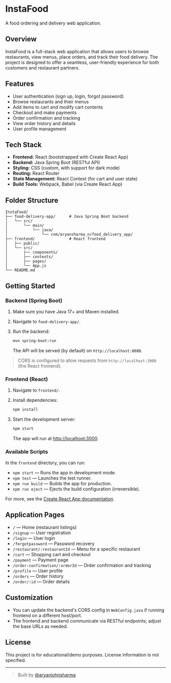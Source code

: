 # InstaFood

A food ordering and delivery web application.

## Overview

InstaFood is a full-stack web application that allows users to browse restaurants, view menus, place orders, and track their food delivery. The project is designed to offer a seamless, user-friendly experience for both customers and restaurant partners.

## Features

- User authentication (sign up, login, forgot password)
- Browse restaurants and their menus
- Add items to cart and modify cart contents
- Checkout and make payments
- Order confirmation and tracking
- View order history and details
- User profile management

## Tech Stack

- **Frontend:** React (bootstrapped with Create React App)
- **Backend:** Java Spring Boot (RESTful API)
- **Styling:** CSS (custom, with support for dark mode)
- **Routing:** React Router
- **State Management:** React Context (for cart and user state)
- **Build Tools:** Webpack, Babel (via Create React App)

## Folder Structure

```
InstaFood/
├── food-delivery-app/      # Java Spring Boot backend
│   └── src/
│       └── main/
│           └── java/
│               └── com/aryansharma_n/food_delivery_app/
├── frontend/               # React frontend
│   ├── public/
│   └── src/
│       ├── components/
│       ├── contexts/
│       ├── pages/
│       └── App.js
└── README.md
```

## Getting Started

### Backend (Spring Boot)

1. Make sure you have Java 17+ and Maven installed.
2. Navigate to `food-delivery-app/`.
3. Run the backend:

   ```bash
   mvn spring-boot:run
   ```

   The API will be served (by default) on `http://localhost:8080`.

> CORS is configured to allow requests from `http://localhost:3000` (the React frontend).

### Frontend (React)

1. Navigate to `frontend/`.
2. Install dependencies:

   ```bash
   npm install
   ```

3. Start the development server:

   ```bash
   npm start
   ```

   The app will run at [http://localhost:3000](http://localhost:3000).

### Available Scripts

In the `frontend` directory, you can run:

- `npm start` — Runs the app in development mode.
- `npm test` — Launches the test runner.
- `npm run build` — Builds the app for production.
- `npm run eject` — Ejects the build configuration (irreversible).

For more, see the [Create React App documentation](https://facebook.github.io/create-react-app/docs/getting-started).

## Application Pages

- `/` — Home (restaurant listings)
- `/signup` — User registration
- `/login` — User login
- `/forgotpassword` — Password recovery
- `/restaurant/:restaurantId` — Menu for a specific restaurant
- `/cart` — Shopping cart and checkout
- `/payment` — Payment page
- `/order-confirmation/:orderId` — Order confirmation and tracking
- `/profile` — User profile
- `/orders` — Order history
- `/order/:id` — Order details

## Customization

- You can update the backend's CORS config in `WebConfig.java` if running frontend on a different host/port.
- The frontend and backend communicate via RESTful endpoints; adjust the base URLs as needed.

## License

This project is for educational/demo purposes. License information is not specified.

---

> Built by [@aryanjohnsharma](https://github.com/aryanjohnsharma)

